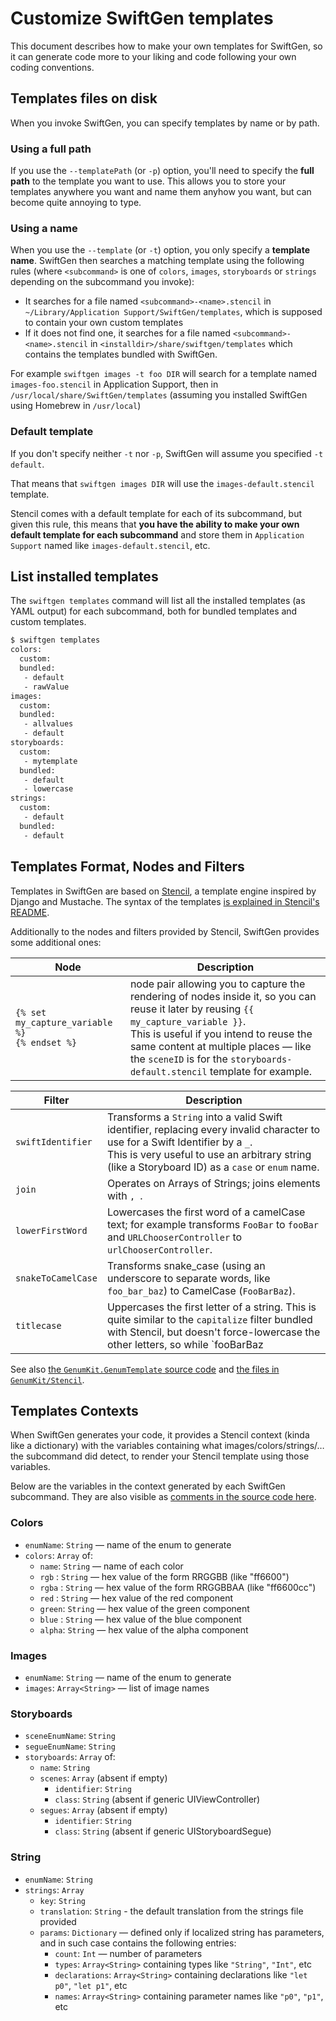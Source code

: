 # Customize SwiftGen templates

This document describes how to make your own templates for SwiftGen, so it can generate code more to your liking and code following your own coding conventions.

## Templates files on disk

When you invoke SwiftGen, you can specify templates by name or by path.

### Using a full path

If you use the `--templatePath` (or `-p`) option, you'll need to specify the **full path** to the template you want to use. This allows you to store your templates anywhere you want and name them anyhow you want, but can become quite annoying to type.

### Using a name

When you use the `--template` (or `-t`) option, you only specify a **template name**. SwiftGen then searches a matching template using the following rules (where `<subcommand>` is one of `colors`, `images`, `storyboards` or `strings` depending on the subcommand you invoke):

* It searches for a file named `<subcommand>-<name>.stencil` in `~/Library/Application Support/SwiftGen/templates`, which is supposed to contain your own custom templates
* If it does not find one, it searches for a file named `<subcommand>-<name>.stencil` in `<installdir>/share/swiftgen/templates` which contains the templates bundled with SwiftGen.

For example `swiftgen images -t foo DIR` will search for a template named `images-foo.stencil` in Application Support, then in `/usr/local/share/SwiftGen/templates` (assuming you installed SwiftGen using Homebrew in `/usr/local`)

### Default template

If you don't specify neither `-t` nor `-p`, SwiftGen will assume you specified `-t default`.

That means that `swiftgen images DIR` will use the `images-default.stencil` template. 

Stencil comes with a default template for each of its subcommand, but given this rule, this means that **you have the ability to make your own default template for each subcommand** and store them in `Application Support` named like `images-default.stencil`, etc.

## List installed templates

The `swiftgen templates` command will list all the installed templates (as YAML output) for each subcommand, both for bundled templates and custom templates.

```bash
$ swiftgen templates
colors:
  custom:
  bundled:
   - default
   - rawValue
images:
  custom:
  bundled:
   - allvalues
   - default
storyboards:
  custom:
   - mytemplate
  bundled:
   - default
   - lowercase
strings:
  custom:
   - default
  bundled:
   - default
```

## Templates Format, Nodes and Filters

Templates in SwiftGen are based on [Stencil](https://github.com/kylef/Stencil), a template engine inspired by Django and Mustache. The syntax of the templates [is explained in Stencil's README](https://github.com/kylef/Stencil#templates).

Additionally to the nodes and filters provided by Stencil, SwiftGen provides some additional ones:

| Node | Description |
| ---- | ----------- |
| `{% set my_capture_variable %}`<br>`{% endset %}` | node pair allowing you to capture the rendering of nodes inside it, so you can reuse it later by reusing `{{ my_capture_variable }}`.<br>This is useful if you intend to reuse the same content at multiple places — like the `sceneID` is for the `storyboards-default.stencil` template for example. |

| Filter | Description |
| ------ | ----------- |
| `swiftIdentifier` | Transforms a `String` into a valid Swift identifier, replacing every invalid character to use for a Swift Identifier by a `_`.<br>This is very useful to use an arbitrary string (like a Storyboard ID) as a `case` or `enum` name. |
| `join` | Operates on Arrays of Strings; joins elements with `, `. |
| `lowerFirstWord` | Lowercases the first word of a camelCase text; for example transforms `FooBar` to `fooBar` and `URLChooserController` to `urlChooserController`. |
| `snakeToCamelCase` | Transforms snake_case (using an underscore to separate words, like `foo_bar_baz`) to CamelCase (`FooBarBaz`). |
| `titlecase` | Uppercases the first letter of a string. This is quite similar to the `capitalize` filter bundled with Stencil, but doesn't force-lowercase the other letters, so while `fooBarBaz|capitalize` will return `Foobarbaz`, `fooBarBaz|titlecase` with return `FooBarBaz`. |

See also [the `GenumKit.GenumTemplate` source code](https://github.com/AliSoftware/SwiftGen/blob/master/GenumKit/Stencil/GenumTemplate.swift#L35-L42) and [the files in `GenumKit/Stencil`](https://github.com/AliSoftware/SwiftGen/tree/master/GenumKit/Stencil).

## Templates Contexts

When SwiftGen generates your code, it provides a Stencil context (kinda like a dictionary) with the variables containing what images/colors/strings/… the subcommand did detect, to render your Stencil template using those variables.

Below are the variables in the context generated by each SwiftGen subcommand. They are also visible as [comments in the source code here](https://github.com/AliSoftware/SwiftGen/blob/master/GenumKit/Stencil/Contexts.swift).

### Colors

 - `enumName`: `String` — name of the enum to generate
 - `colors`: `Array` of:
    - `name`: `String` — name of each color
    - `rgb`  : `String` — hex value of the form RRGGBB (like "ff6600")
    - `rgba` : `String` — hex value of the form RRGGBBAA (like "ff6600cc")
    - `red`  : `String` — hex value of the red component
    - `green`: `String` — hex value of the green component
    - `blue` : `String` — hex value of the blue component
    - `alpha`: `String` — hex value of the alpha component

### Images

 - `enumName`: `String` — name of the enum to generate
 - `images`: `Array<String>` — list of image names

### Storyboards

 - `sceneEnumName`: `String`
 - `segueEnumName`: `String`
 - `storyboards`: `Array` of:
    - `name`: `String`
    - `scenes`: `Array` (absent if empty)
       - `identifier`: `String`
       - `class`: `String` (absent if generic UIViewController)
    - `segues`: `Array` (absent if empty)
       - `identifier`: `String`
       - `class`: `String` (absent if generic UIStoryboardSegue)
 
### String

 - `enumName`: `String`
 - `strings`: `Array`
    - `key`: `String`
    - `translation`: `String` - the default translation from the strings file provided
    - `params`: `Dictionary` — defined only if localized string has parameters, and in such case contains the following entries:
       - `count`: `Int` — number of parameters
       - `types`: `Array<String>` containing types like `"String"`, `"Int"`, etc
       - `declarations`: `Array<String>` containing declarations like `"let p0"`, `"let p1"`, etc
       - `names`: `Array<String>` containing parameter names like `"p0"`, `"p1"`, etc
